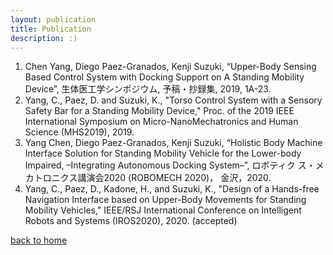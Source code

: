 ```yaml
---
layout: publication
title: Publication
description: :)
---
```


1. Chen Yang, Diego Paez-Granados, Kenji Suzuki, “Upper-Body Sensing Based Control System with Docking Support on A Standing Mobility Device”, 生体医工学シンポジウム, 予稿・抄録集, 2019, 1A-23.
2. Yang, C., Paez, D. and Suzuki, K., "Torso Control System with a Sensory Safety Bar for a Standing Mobility Device," Proc. of the 2019 IEEE International Symposium on Micro-NanoMechatronics and Human Science (MHS2019), 2019.
3. Yang Chen, Diego Paez-Granados, Kenji Suzuki, “Holistic Body Machine Interface Solution for Standing
Mobility Vehicle for the Lower-body Impaired, –Integrating Autonomous Docking System–”, ロボティク ス・メカトロニクス講演会2020 (ROBOMECH 2020)， 金沢，2020.
4. Yang, C., Paez, D., Kadone, H., and Suzuki, K., "Design of a Hands-free Navigation Interface based on Upper-Body Movements for Standing Mobility Vehicles," IEEE/RSJ International Conference on Intelligent Robots and Systems (IROS2020), 2020. (accepted)


[back to home](./)
